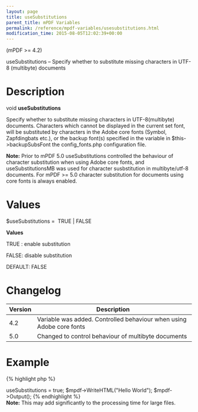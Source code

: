 ```yaml
---
layout: page
title: useSubstitutions
parent_title: mPDF Variables
permalink: /reference/mpdf-variables/usesubstitutions.html
modification_time: 2015-08-05T12:02:39+00:00
---
```


(mPDF >= 4.2)

useSubstitutions – Specify whether to substitute missing characters in UTF-8 (multibyte) documents

# Description

void **useSubstitutions**

Specify whether to substitute missing characters in UTF-8(multibyte) documents. Characters which cannot be displayed
in the current set font, will be substituted by characters in the Adobe core fonts (Symbol, Zapfdingbats etc.), or the
backup font(s) specified in the variable in <span class="parameter">$this->backupSubsFont</span> the
<span class="filename">config_fonts.php</span> configuration file.

<div class="alert alert-info" role="alert">
	<strong>Note:</strong> Prior to mPDF 5.0 useSubstitutions controlled the
	behaviour of character substitution when using Adobe core fonts, and useSubstitutionsMB was used for character
	susbstitution in multibyte/utf-8 documents. For mPDF >= 5.0 character substitution for documents using core fonts
	is always enabled.
</div>

# Values

<span class="parameter">$useSubstitutions</span> =  <span class="smallblock">TRUE </span>| <span class="smallblock">FALSE</span>

**Values**

<span class="smallblock">TRUE </span>: enable substitution

<span class="smallblock">FALSE</span>: disable substitution

<span class="smallblock">DEFAULT</span>: <span class="smallblock">FALSE</span>

# Changelog

<table class="table"> <thead>
<tr> <th>Version</th><th>Description</th> </tr>
</thead> <tbody>
<tr>
<td>4.2</td>
<td>Variable was added. Controlled behaviour when using Adobe core fonts

</td>
</tr>
<tr>
<td>5.0</td>
<td>Changed to control behaviour of multibyte documents</td>
</tr>
</tbody> </table>

# Example

{% highlight php %}
<?php

// Require composer autoload
require_once __DIR__ . '/vendor/autoload.php';

$mpdf = new \Mpdf\Mpdf('UTF-8');

$mpdf->useSubstitutions = true;

$mpdf->WriteHTML("Hello World");

$mpdf->Output();
{% endhighlight %}

<div class="alert alert-info" role="alert">
	<strong>Note:</strong> This may add significantly to the processing time for large files.
</div>

